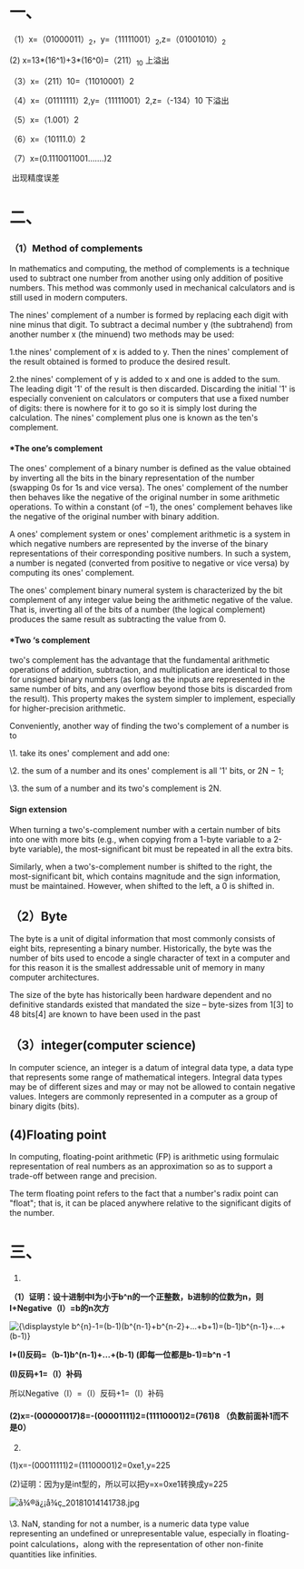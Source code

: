 # 一、

（1）x=$（01000011）_2$，y=$（11111001）_2$,z=$（01001010）_2$ 

 (2)  x=13*(16^1)+3*(16^0)=$（211）_{10}$ 上溢出

（3）x=（211）10=（11010001）2

（4）x=（01111111）2,y=（11111001）2,z=（-134）10 下溢出

（5）x=（1.001）2

（6）x=（10111.0）2

（7）x=(0.1110011001…….)2 

​     出现精度误差

 

# 二、

### （1）Method of complements

 

In mathematics and computing, the method of complements is a technique used to subtract one number from another using only addition of positive numbers. This method was commonly used in mechanical calculators and is still used in modern computers.

 

The nines' complement of a number is formed by replacing each digit with nine minus that digit. To subtract a decimal number y (the subtrahend) from another number x (the minuend) two methods may be used:

 

1.the nines' complement of x is added to y. Then the nines' complement of the result obtained is formed to produce the desired result.

 

2.the nines' complement of y is added to x and one is added to the sum. The leading digit '1' of the result is then discarded. Discarding the initial '1' is especially convenient on calculators or computers that use a fixed number of digits: there is nowhere for it to go so it is simply lost during the calculation. The nines' complement plus one is known as the ten's complement.

 

 

#### *The one’s complement

The ones' complement of a binary number is defined as the value obtained by inverting all the bits in the binary representation of the number (swapping 0s for 1s and vice versa). The ones' complement of the number then behaves like the negative of the original number in some arithmetic operations. To within a constant (of −1), the ones' complement behaves like the negative of the original number with binary addition. 

 

A ones' complement system or ones' complement arithmetic is a system in which negative numbers are represented by the inverse of the binary representations of their corresponding positive numbers. In such a system, a number is negated (converted from positive to negative or vice versa) by computing its ones' complement. 

 

The ones' complement binary numeral system is characterized by the bit complement of any integer value being the arithmetic negative of the value. That is, inverting all of the bits of a number (the logical complement) produces the same result as subtracting the value from 0.

#### *Two ‘s complement

two's complement has the advantage that the fundamental arithmetic operations of addition, subtraction, and multiplication are identical to those for unsigned binary numbers (as long as the inputs are represented in the same number of bits, and any overflow beyond those bits is discarded from the result). This property makes the system simpler to implement, especially for higher-precision arithmetic. 

 

Conveniently, another way of finding the two's complement of a number is to

\1.      take its ones' complement and add one:

\2.      the sum of a number and its ones' complement is all '1' bits, or 2N − 1;

\3.      the sum of a number and its two's complement is 2N.

 

 

#### Sign extension

When turning a two's-complement number with a certain number of bits into one with more bits (e.g., when copying from a 1-byte variable to a 2-byte variable), the most-significant bit must be repeated in all the extra bits.

Similarly, when a two's-complement number is shifted to the right, the most-significant bit, which contains magnitude and the sign information, must be maintained. However, when shifted to the left, a 0 is shifted in.

 

## （2）Byte

The byte is a unit of digital information that most commonly consists of eight bits, representing a binary number. Historically, the byte was the number of bits used to encode a single character of text in a computer and for this reason it is the smallest addressable unit of memory in many computer architectures.

 

The size of the byte has historically been hardware dependent and no definitive standards existed that mandated the size – byte-sizes from 1[3] to 48 bits[4] are known to have been used in the past

 

## （3）integer(computer science)

In computer science, an integer is a datum of integral data type, a data type that represents some range of mathematical integers. Integral data types may be of different sizes and may or may not be allowed to contain negative values. Integers are commonly represented in a computer as a group of binary digits (bits).

 

## (4)Floating point

In computing, floating-point arithmetic (FP) is arithmetic using formulaic representation of real numbers as an approximation so as to support a trade-off between range and precision.

The term floating point refers to the fact that a number's radix point  can "float"; that is, it can be placed anywhere relative to the significant digits of the number.

 

# 三、

1.

**（1）证明：设十进制中I为小于b^n的一个正整数，b进制I的位数为n，则I+Negative（I）=b的n次方**

 ![{\displaystyle b^{n}-1=(b-1)(b^{n-1}+b^{n-2}+...+b+1)=(b-1)b^{n-1}+...+(b-1)}](https://wikimedia.org/api/rest_v1/media/math/render/svg/f5ddbe8015de28f5f742fb47e01f8803970cc466)

**I+(I)反码=（b-1)b^(n-1)+...+(b-1)    (即每一位都是b-1)=b^n -1**

**(I)反码+1=（I）补码**

 所以Negative（I）=（I）反码+1=（I）补码



####  (2)x=-(00000017)8=-(00001111)2=(11110001)2=(761)8 （负数前面补1而不是0）



2.

(1)x=-(00011111)2=(11100001)2=0xe1,y=225

(2)证明：因为y是int型的，所以可以把y=x=0xe1转换成y=225



 ![å¾®ä¿¡å¾ç_20181014141738.jpg](https://github.com/beilineili/huangjzmhomework/blob/gh-pages/images/%E5%BE%AE%E4%BF%A1%E5%9B%BE%E7%89%87_20181014141738.jpg?raw=true)

\3. NaN, standing for not a number, is a numeric data type value representing an undefined or unrepresentable value, especially in floating-point calculations，along with the representation of other non-finite quantities like infinities.
